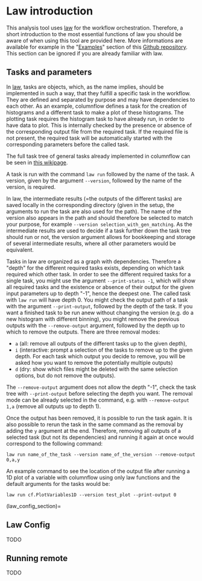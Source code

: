 # Law introduction

This analysis tool uses [law](https://github.com/riga/law) for the workflow orchestration.
Therefore, a short introduction to the most essential functions of law you should be
aware of when using this tool are provided here. More informations are available for example in the
"[Examples](https://github.com/riga/law#examples)" section of this
[Github repository](https://github.com/riga/law). This section can be ignored if you are already
familiar with law.

## Tasks and parameters

In [law](https://github.com/riga/law), tasks are objects, which, as the name implies, should be
implemented in such a way, that they fulfill a specific task in the workflow. They are defined and
separated by purpose and may have dependencies to each other. As an example, columnflow defines a
task for the creation of histograms and a different task to make a plot of these histograms. The
plotting task requires the histogram task to have already run, in order to have data to plot. This
is internally checked by the presence or absence of the corresponding output file from the required
task. If the required file is not present, the required task will be automatically started with the
corresponding parameters before the called task.

The full task tree of general tasks already implemented in columnflow can be seen in
[this wikipage](https://github.com/columnflow/columnflow/wiki#default-task-graph).

A task is run with the command ```law run``` followed by the name of the task.
A version, given by the argument ```--version```, followed by the name of the version, is required.

In law, the intermediate results (=the outputs of the different tasks) are saved locally in the
corresponding directory (given in the setup, the arguments to run the task are also used for the path).
The name of the version also appears in the path and should therefore be selected to match your
purpose, for example ```--version selection_with_gen_matching```. As the intermediate results are
used to decide if a task further down the task tree should run or not, the version argument allows
for bookkeeping and storage of several intermediate results, where all other parameters would be
equivalent.

Tasks in law are organized as a graph with dependencies. Therefore a "depth" for the different
required tasks exists, depending on which task required which other task. In order to see the
different required tasks for a single task, you might use the argument ```--print-status -1```,
which will show all required tasks and the existence or absence of their output for the given input
parameters up to depth "-1", hence the deepest one. The called task with ```law run``` will have
depth 0. You might check the output path of a task with the argument ```--print-output```,
followed by the depth of the task. If you want a finished task to be run anew without changing
the version (e.g. do a new histogram with different binning), you might remove the previous
outputs with the ```--remove-output``` argument, followed by the depth up to which to remove the
outputs. There are three removal modes:

- ```a``` (all: remove all outputs of the different tasks up to the given depth),
- ```i``` (interactive: prompt a selection of the tasks to remove up to the given depth. For each
task which output you decide to remove, you will be asked how you want to remove the potentially
multiple outputs)
- ```d``` (dry: show which files might be deleted with the same selection options, but do not remove
        the outputs).

The ```--remove-output``` argument does not allow the depth "-1", check the task
tree with ```--print-output``` before selecting the depth you want. The removal mode
can be already selected in the command, e.g. with ```--remove-output 1,a``` (remove all outputs up
to depth 1).

Once the output has been removed, it is possible to run the task again. It is also possible to
rerun the task in the same command as the removal by adding the ```y``` argument at the end.
Therefore, removing all outputs of a selected task (but not its dependencies) and running it again
at once would correspond to the following command:

```shell
law run name_of_the_task --version name_of_the_version --remove-output 0,a,y
```

An example command to see the location of the output file after running a 1D plot of a variable
with columnflow using only law functions and the default arguments for the tasks would be:

```shell
law run cf.PlotVariables1D --version test_plot --print-output 0
```

(law_config_section)=

## Law Config

TODO

## Running remote

TODO
